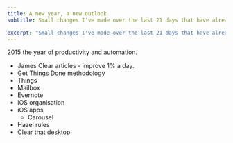 ```yaml
---
title: A new year, a new outlook
subtitle: Small changes I've made over the last 21 days that have already started to make a difference.

excerpt: "Small changes I've made over the last 21 days that have already started to make a difference."
---
```


2015 the year of productivity and automation.

- James Clear articles - improve 1% a day.
- Get Things Done methodology
- Things
- Mailbox
- Evernote
- iOS organisation
- iOS apps
  - Carousel
- Hazel rules
- Clear that desktop!
